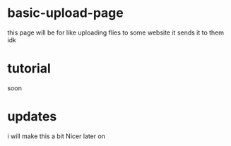 # basic-upload-page
this page will be for like uploading flies to some website it sends it to them idk

# tutorial
soon

# updates
i will make this a bit Nicer later on

